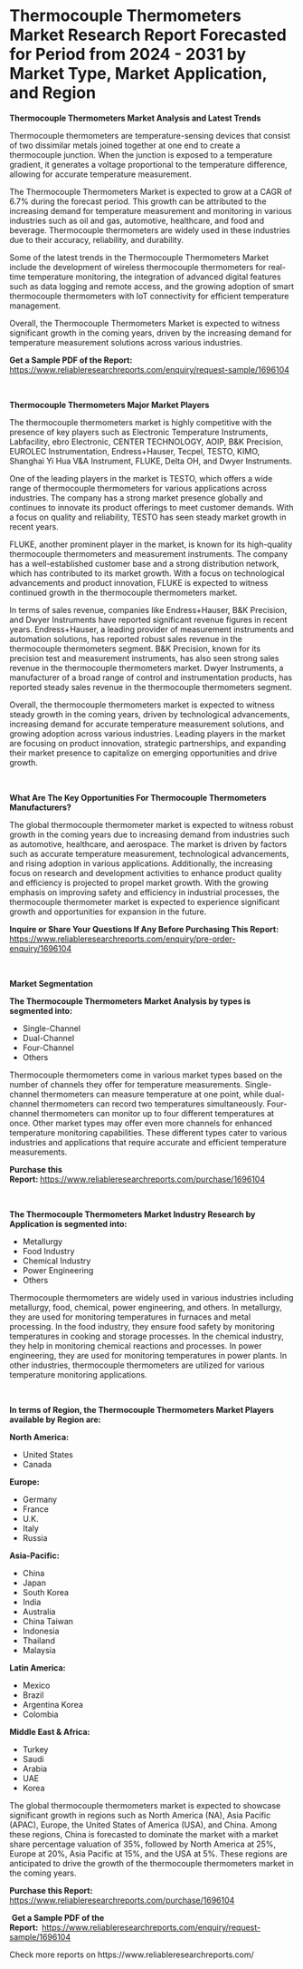 <p><h1>Thermocouple Thermometers Market Research Report Forecasted for Period from 2024 -  2031 by Market Type, Market Application, and Region</h1></p><p><strong>Thermocouple Thermometers Market Analysis and Latest Trends</strong></p>
<p><p>Thermocouple thermometers are temperature-sensing devices that consist of two dissimilar metals joined together at one end to create a thermocouple junction. When the junction is exposed to a temperature gradient, it generates a voltage proportional to the temperature difference, allowing for accurate temperature measurement.</p><p>The Thermocouple Thermometers Market is expected to grow at a CAGR of 6.7% during the forecast period. This growth can be attributed to the increasing demand for temperature measurement and monitoring in various industries such as oil and gas, automotive, healthcare, and food and beverage. Thermocouple thermometers are widely used in these industries due to their accuracy, reliability, and durability.</p><p>Some of the latest trends in the Thermocouple Thermometers Market include the development of wireless thermocouple thermometers for real-time temperature monitoring, the integration of advanced digital features such as data logging and remote access, and the growing adoption of smart thermocouple thermometers with IoT connectivity for efficient temperature management.</p><p>Overall, the Thermocouple Thermometers Market is expected to witness significant growth in the coming years, driven by the increasing demand for temperature measurement solutions across various industries.</p></p>
<p><strong>Get a Sample PDF of the Report:&nbsp;</strong> <a href="https://www.reliableresearchreports.com/enquiry/request-sample/1696104">https://www.reliableresearchreports.com/enquiry/request-sample/1696104</a></p>
<p>&nbsp;</p>
<p><strong>Thermocouple Thermometers Major Market Players</strong></p>
<p><p>The thermocouple thermometers market is highly competitive with the presence of key players such as Electronic Temperature Instruments, Labfacility, ebro Electronic, CENTER TECHNOLOGY, AOIP, B&K Precision, EUROLEC Instrumentation, Endress+Hauser, Tecpel, TESTO, KIMO, Shanghai Yi Hua V&A Instrument, FLUKE, Delta OH, and Dwyer Instruments. </p><p>One of the leading players in the market is TESTO, which offers a wide range of thermocouple thermometers for various applications across industries. The company has a strong market presence globally and continues to innovate its product offerings to meet customer demands. With a focus on quality and reliability, TESTO has seen steady market growth in recent years.</p><p>FLUKE, another prominent player in the market, is known for its high-quality thermocouple thermometers and measurement instruments. The company has a well-established customer base and a strong distribution network, which has contributed to its market growth. With a focus on technological advancements and product innovation, FLUKE is expected to witness continued growth in the thermocouple thermometers market.</p><p>In terms of sales revenue, companies like Endress+Hauser, B&K Precision, and Dwyer Instruments have reported significant revenue figures in recent years. Endress+Hauser, a leading provider of measurement instruments and automation solutions, has reported robust sales revenue in the thermocouple thermometers segment. B&K Precision, known for its precision test and measurement instruments, has also seen strong sales revenue in the thermocouple thermometers market. Dwyer Instruments, a manufacturer of a broad range of control and instrumentation products, has reported steady sales revenue in the thermocouple thermometers segment.</p><p>Overall, the thermocouple thermometers market is expected to witness steady growth in the coming years, driven by technological advancements, increasing demand for accurate temperature measurement solutions, and growing adoption across various industries. Leading players in the market are focusing on product innovation, strategic partnerships, and expanding their market presence to capitalize on emerging opportunities and drive growth.</p></p>
<p>&nbsp;</p>
<p><strong>What Are The Key Opportunities For Thermocouple Thermometers Manufacturers?</strong></p>
<p><p>The global thermocouple thermometer market is expected to witness robust growth in the coming years due to increasing demand from industries such as automotive, healthcare, and aerospace. The market is driven by factors such as accurate temperature measurement, technological advancements, and rising adoption in various applications. Additionally, the increasing focus on research and development activities to enhance product quality and efficiency is projected to propel market growth. With the growing emphasis on improving safety and efficiency in industrial processes, the thermocouple thermometer market is expected to experience significant growth and opportunities for expansion in the future.</p></p>
<p><strong>Inquire or Share Your Questions If Any Before Purchasing This Report:</strong> <a href="https://www.reliableresearchreports.com/enquiry/pre-order-enquiry/1696104">https://www.reliableresearchreports.com/enquiry/pre-order-enquiry/1696104</a></p>
<p>&nbsp;</p>
<p><strong>Market Segmentation</strong></p>
<p><strong>The Thermocouple Thermometers Market Analysis by types is segmented into:</strong></p>
<p><ul><li>Single-Channel</li><li>Dual-Channel</li><li>Four-Channel</li><li>Others</li></ul></p>
<p><p>Thermocouple thermometers come in various market types based on the number of channels they offer for temperature measurements. Single-channel thermometers can measure temperature at one point, while dual-channel thermometers can record two temperatures simultaneously. Four-channel thermometers can monitor up to four different temperatures at once. Other market types may offer even more channels for enhanced temperature monitoring capabilities. These different types cater to various industries and applications that require accurate and efficient temperature measurements.</p></p>
<p><strong>Purchase this Report:&nbsp;</strong><a href="https://www.reliableresearchreports.com/purchase/1696104">https://www.reliableresearchreports.com/purchase/1696104</a></p>
<p>&nbsp;</p>
<p><strong>The Thermocouple Thermometers Market Industry Research by Application is segmented into:</strong></p>
<p><ul><li>Metallurgy</li><li>Food Industry</li><li>Chemical Industry</li><li>Power Engineering</li><li>Others</li></ul></p>
<p><p>Thermocouple thermometers are widely used in various industries including metallurgy, food, chemical, power engineering, and others. In metallurgy, they are used for monitoring temperatures in furnaces and metal processing. In the food industry, they ensure food safety by monitoring temperatures in cooking and storage processes. In the chemical industry, they help in monitoring chemical reactions and processes. In power engineering, they are used for monitoring temperatures in power plants. In other industries, thermocouple thermometers are utilized for various temperature monitoring applications.</p></p>
<p>&nbsp;</p>
<p><strong>In terms of Region, the Thermocouple Thermometers Market Players available by Region are:</strong></p>
<p>
    <p> <strong> North America: </strong>
        <ul>
            <li>United States</li>
            <li>Canada</li>
        </ul>
        </p> 
    <p> <strong> Europe: </strong>
        <ul>
            <li>Germany</li>
            <li>France</li>
            <li>U.K.</li>
            <li>Italy</li>
            <li>Russia</li>
        </ul>
        </p> 
    <p> <strong> Asia-Pacific: </strong>
        <ul>
            <li>China</li>
            <li>Japan</li>
            <li>South Korea</li>
            <li>India</li>
            <li>Australia</li>
            <li>China Taiwan</li>
            <li>Indonesia</li>
            <li>Thailand</li>
            <li>Malaysia</li>
        </ul>
        </p> 
    <p> <strong> Latin America: </strong>
        <ul>
            <li>Mexico</li>
            <li>Brazil</li>
            <li>Argentina Korea</li>
            <li>Colombia</li>
        </ul>
        </p> 
    <p> <strong> Middle East & Africa: </strong>
        <ul>
            <li>Turkey</li>
            <li>Saudi</li>
            <li>Arabia</li>
            <li>UAE</li>
            <li>Korea</li>
        </ul>
    </p>
    </p>
<p><p>The global thermocouple thermometers market is expected to showcase significant growth in regions such as North America (NA), Asia Pacific (APAC), Europe, the United States of America (USA), and China. Among these regions, China is forecasted to dominate the market with a market share percentage valuation of 35%, followed by North America at 25%, Europe at 20%, Asia Pacific at 15%, and the USA at 5%. These regions are anticipated to drive the growth of the thermocouple thermometers market in the coming years.</p></p>
<p><strong>Purchase this Report: </strong><a href="https://www.reliableresearchreports.com/purchase/1696104">https://www.reliableresearchreports.com/purchase/1696104</a></p>
<p>&nbsp;<strong>Get a Sample PDF of the Report:&nbsp;&nbsp;</strong><a href="https://www.reliableresearchreports.com/enquiry/request-sample/1696104">https://www.reliableresearchreports.com/enquiry/request-sample/1696104</a></p>
<p><strong></strong></p>
<p>Check more reports on https://www.reliableresearchreports.com/</p>